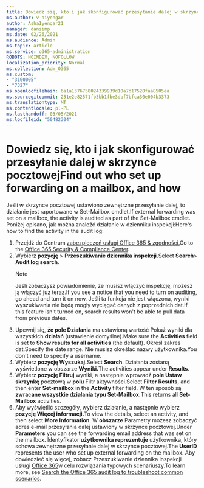 ```yaml
---
title: Dowiedz się, kto i jak skonfigurować przesyłanie dalej w skrzynce pocztowej
ms.author: v-aiyengar
author: AshaIyengar21
manager: dansimp
ms.date: 02/26/2021
ms.audience: Admin
ms.topic: article
ms.service: o365-administration
ROBOTS: NOINDEX, NOFOLLOW
localization_priority: Normal
ms.collection: Adm_O365
ms.custom:
- "3100005"
- "7327"
ms.openlocfilehash: 6a1a1376758024339939d10a7d17520faa8505ea
ms.sourcegitcommit: 251e2e82571fb3bb1fbe3dbf7bfca30e004b3373
ms.translationtype: MT
ms.contentlocale: pl-PL
ms.lasthandoff: 03/05/2021
ms.locfileid: "50482304"
---
```

# <a name="find-out-who-set-up-forwarding-on-a-mailbox-and-how"></a><span data-ttu-id="d700b-102">Dowiedz się, kto i jak skonfigurować przesyłanie dalej w skrzynce pocztowej</span><span class="sxs-lookup"><span data-stu-id="d700b-102">Find out who set up forwarding on a mailbox, and how</span></span>

<span data-ttu-id="d700b-103">Jeśli w skrzynce pocztowej ustawiono zewnętrzne przesyłanie dalej, to działanie jest raportowane w Set-Mailbox cmdlet.</span><span class="sxs-lookup"><span data-stu-id="d700b-103">If external forwarding was set on a mailbox, the activity is audited as part of the Set-Mailbox cmdlet.</span></span> <span data-ttu-id="d700b-104">Poniżej opisano, jak można znaleźć działanie w dzienniku inspekcji:</span><span class="sxs-lookup"><span data-stu-id="d700b-104">Here's how to find the activity in the audit log:</span></span>

1. <span data-ttu-id="d700b-105">Przejdź do Centrum [zabezpieczeń usługi Office 365 & zgodności.](https://go.microsoft.com/fwlink/p/?linkid=2077143)</span><span class="sxs-lookup"><span data-stu-id="d700b-105">Go to the [Office 365 Security & Compliance Center](https://go.microsoft.com/fwlink/p/?linkid=2077143).</span></span>
1. <span data-ttu-id="d700b-106">Wybierz **pozycję** >  **Przeszukiwanie dziennika inspekcji.**</span><span class="sxs-lookup"><span data-stu-id="d700b-106">Select **Search**> **Audit log search**.</span></span>
    > [!NOTE]
    > <span data-ttu-id="d700b-107">Jeśli zobaczysz powiadomienie, że musisz włączyć inspekcję, możesz ją włączyć już teraz.</span><span class="sxs-lookup"><span data-stu-id="d700b-107">If you see a notice that you need to turn on auditing, go ahead and turn it on now.</span></span> <span data-ttu-id="d700b-108">Jeśli ta funkcja nie jest włączona, wyniki wyszukiwania nie będą mogły wyciągać danych z poprzednich dat.</span><span class="sxs-lookup"><span data-stu-id="d700b-108">If this feature isn't turned on, search results won't be able to pull data from previous dates.</span></span>
1. <span data-ttu-id="d700b-109">Upewnij się, **że pole Działania** ma ustawioną wartość Pokaż wyniki dla wszystkich **działań** (ustawienie domyślne).</span><span class="sxs-lookup"><span data-stu-id="d700b-109">Make sure the **Activities** field is set to **Show results for all activities** (the default).</span></span> <span data-ttu-id="d700b-110">Określ zakres dat.</span><span class="sxs-lookup"><span data-stu-id="d700b-110">Specify the date range.</span></span> <span data-ttu-id="d700b-111">Nie musisz określać nazwy użytkownika.</span><span class="sxs-lookup"><span data-stu-id="d700b-111">You don't need to specify a username.</span></span>
1. <span data-ttu-id="d700b-112">Wybierz **pozycję Wyszukaj.**</span><span class="sxs-lookup"><span data-stu-id="d700b-112">Select **Search**.</span></span> <span data-ttu-id="d700b-113">Działania zostaną wyświetlone w obszarze **Wyniki.**</span><span class="sxs-lookup"><span data-stu-id="d700b-113">The activities appear under **Results**.</span></span>
1. <span data-ttu-id="d700b-114">Wybierz **pozycję Filtruj** wyniki, a następnie wprowadź **pole Ustaw skrzynkę** pocztową w **polu** Filtr aktywności.</span><span class="sxs-lookup"><span data-stu-id="d700b-114">Select **Filter Results**, and then enter **Set-mailbox** in the **Activity** filter field.</span></span> <span data-ttu-id="d700b-115">W ten sposób są **zwracane wszystkie działania typu Set-Mailbox.**</span><span class="sxs-lookup"><span data-stu-id="d700b-115">This returns all **Set-Mailbox** activities.</span></span>
1. <span data-ttu-id="d700b-116">Aby wyświetlić szczegóły, wybierz działanie, a następnie wybierz **pozycję Więcej informacji.**</span><span class="sxs-lookup"><span data-stu-id="d700b-116">To view the details, select an activity, and then select **More Information**.</span></span> <span data-ttu-id="d700b-117">W **obszarze** Parametry możesz zobaczyć adres e-mail przesyłania dalej ustawiony w skrzynce pocztowej.</span><span class="sxs-lookup"><span data-stu-id="d700b-117">Under **Parameters** you can see the forwarding email address that was set on the mailbox.</span></span> <span data-ttu-id="d700b-118">Identyfikator **użytkownika reprezentuje** użytkownika, który schowa zewnętrzne przesyłanie dalej w skrzynce pocztowej.</span><span class="sxs-lookup"><span data-stu-id="d700b-118">The **UserID** represents the user who set up external forwarding on the mailbox.</span></span>
<span data-ttu-id="d700b-119">Aby dowiedzieć się więcej, zobacz Przeszukiwanie dziennika inspekcji usługi [Office 365](https://go.microsoft.com/fwlink/?linkid=2103944)w celu rozwiązania typowych scenariuszy.</span><span class="sxs-lookup"><span data-stu-id="d700b-119">To learn more, see [Search the Office 365 audit log to troubleshoot common scenarios](https://go.microsoft.com/fwlink/?linkid=2103944).</span></span>